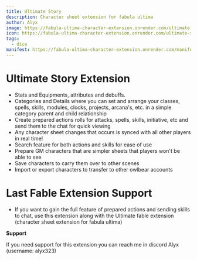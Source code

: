 ```yaml
---
title: Ultimate Story
description: Character sheet extension for fabula ultima
author: Alyx
image: https://fabula-ultima-character-extension.onrender.com/ultimate-story-icon.jpg
icon: https://fabula-ultima-character-extension.onrender.com/ultimate-story-image.png
tags:
  - dice
manifest: https://fabula-ultima-character-extension.onrender.com/manifest.json
---
```


# Ultimate Story Extension

- Stats and Equipments, attributes and debuffs.
- Categories and Details where you can set and arrange your classes, spells, skills, modules, clocks, projects, arcana's, etc. in a simple category parent and child relationship
- Create prepared actions rolls for attacks, spells, skills, initiative, etc and send them to the chat for quick viewing
- Any character sheet changes that occurs is synced with all other players in real time!
- Search feature for both actions and skills for ease of use
- Prepare GM characters that are simpler sheets that players won't be able to see
- Save characters to carry them over to other scenes
- Import or export characters to transfer to other owlbear accounts

# Last Fable Extension Support

- If you want to gain the full feature of prepared actions and sending skills to chat, use this extension along with the Ultimate fable extension (character sheet extension for fabula ultima)

**Support**

If you need support for this extension you can reach me in discord Alyx (username: alyx323)
